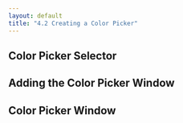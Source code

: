 ```yaml
---
layout: default
title: "4.2 Creating a Color Picker"
---
```


<script src="{{site.baseurl}}/chapter04/slider.js"></script>
<h2 class="section-subtitle">Color Picker Selector</h2>

<!-- Color Picker Container -->
<div class="chart-example" id="chart01"></div>

<script>
    // Color Picker Selector
    function labColorPicker1() {

        // Selector Attributes

        // Selector Shape
        var width = 30,
            height = 10;

        // Default Color
        var color = d3.lab(100, 0, 0);

        // Charting function
        function chart(selection) {
            selection.each(function() {

                // Create the container group and the rectangle selection.
                var group = d3.select(this),
                    rect = group.selectAll('rect');

                // Bind the rectangle to the color item and set its
                // initial attributes.
                rect.data([chart.color()])
                    .enter()
                    .append('rect')
                    .attr('width', width)
                    .attr('height', height)
                    .attr('fill', function(d) { return d; })
                    .attr('stroke', '#222')
                    .attr('stroke-width', 1);
            });
        }

        // Accessor Methods

        // Width Accessor
        chart.width = function(value) {
            if (!arguments.length) { return width; }
            width = value;
            return chart;
        };

        // Height Accessor
        chart.height = function(value) {
            if (!arguments.length) { return height; }
            height = value;
            return chart;
        };

        // Color Accessor
        chart.color = function(value) {
            if (!arguments.length) { return color; }
            color = d3.lab(value);
            return chart;
        };

        return chart;
    }
</script>

<script>
    // Figure attributes
    var width = 600,
        height = 60;

    var svg = d3.select('#chart01').append('svg')
        .attr('width', width)
        .attr('height', height);

    // Create the color picker
    var picker = labColorPicker1()
        .color('#a40000');

    // Create a group for the color picker and translate it.
    var grp = svg.append('g')
        .attr('transform', 'translate(30, 30)')
        .call(picker);
</script>

<h2 class="section-subtitle">Adding the Color Picker Window</h2>

<!-- Color Picker Container -->
<div class="chart-example" id="chart02"></div>

<script>
    function labColorPicker2() {

        // Color Picker Attributes
        var width = 30,
            height = 10;

        // Default color coordinates
        var color = d3.lab(100, 0, 0);

        function chart(selection) {
            selection.each(function() {

                // Create the container group and the rectangle selection.
                var group = d3.select(this),
                    rect = group.selectAll('rect');

                // Bind the rectangle to the color item and set its
                // initial attributes.
                rect.data([chart.color()])
                    .enter()
                    .append('rect')
                    .attr('width', width)
                    .attr('height', height)
                    .attr('fill', function(d) { return d; })
                    .attr('stroke', '#222')
                    .attr('stroke-width', 1)
                    .on('click', openPicker);
            });
        }

        var openPicker = function(d) {
            // Select the color picker div and bind the data.
            var div = d3.select('body')
                .selectAll('div.color-picker')
                .data([d]);

            if (div.empty()) {
                // Create the container div, if it doesn't exist.
                div.enter().append('div')
                    .attr('class', 'color-picker')
                    .style('position', 'absolute')
                    .style('left',  (d3.event.pageX + width) + 'px')
                    .style('top', d3.event.pageY + 'px')
                    .style('width', '200px')
                    .style('height', '100px')
                    .style('background-color', '#eee')
                    .style('border', 'solid 1px #555');
            } else {
                // Remove the color picker div, if it exist.
                d3.select('body').selectAll('div.color-picker').remove();
            }
        };

        // Accessor Methods

        // Width Accessor
        chart.width = function(value) {
            if (!arguments.length) { return width; }
            width = value;
            return chart;
        };

        // Height Accessor
        chart.height = function(value) {
            if (!arguments.length) { return height; }
            height = value;
            return chart;
        };

        // Color Accessor
        chart.color = function(value) {
            if (!arguments.length) { return color; }
            color = d3.lab(value);
            return chart;
        };

        return chart;
    }
</script>

<script>
    var width = 600,
        height = 60,
        offset = 30;

    var svg = d3.select('#chart02').append('svg')
        .attr('width', width)
        .attr('height', height);

    // Create the color picker
    var picker = labColorPicker2()
        .color('#a40000');

    // Create a group for the color picker and translate it.
    var grp = svg.append('g')
        .attr('transform', 'translate(' + [offset, offset] + ')')
        .call(picker);

</script>


<h2 class="section-subtitle">Color Picker Window</h2>

<div class="chart-example" id="chart03">
    <div id="cp-window"></div>
</div>

<script>
    function labColorPickerWindow() {

        // Color Picker Window Attributes
        var margin = 10,
            labelWidth = 20,
            sliderWidth = 80,
            squareSize = 60,
            width = 3 * margin + labelWidth + sliderWidth + squareSize,
            height = 2 * margin + squareSize;

        var onColorChange = function(color) {};

        function chart(selection) {
            selection.each(function(data) {

                // Select the container div and set its style
                var divContent = d3.select(this)
                    .style('width', width + 'px')
                    .style('height', height + 'px')
                    .style('background-color', '#eee')
                    .style('border', 'solid 1px #555');

                // Create the SVG Element
                var svg = divContent.selectAll('svg')
                    .data([data])
                    .enter()
                    .append('svg')
                    .attr('width', width)
                    .attr('height', height);

                // Add the color square.
                var colorSquare = svg.append('rect')
                    .attr('x', 2 * margin + sliderWidth + labelWidth)
                    .attr('y', margin)
                    .attr('width', squareSize)
                    .attr('height', squareSize)
                    .attr('fill', data);

                // Update the color square and call the onColorChange function.
                function updateColor(color) {
                    colorSquare.attr('fill', color);
                    divContent.data([color])
                        .call(onColorChange);
                }

                // Scale to distribute the sliders vertically
                var vScale = d3.scale.ordinal()
                    .domain([0, 1, 2])
                    .rangePoints([0, squareSize], 1);

                svg.selectAll('text')
                    .data(['L', 'a', 'b'])
                    .enter()
                    .append('text')
                    .attr('x', margin)
                    .attr('y', function(d, i) {
                        return margin + vScale(i);
                    })
                    .text(function(d) { return d; });

                var sliderL = sliderControl()
                    .domain([0, 100])
                    .width(sliderWidth)
                    .onSlide(function(selection) {
                        selection.each(function(d) {
                            data.l = d;
                            updateColor(data);
                        });
                    });

                var gSliderL = svg.selectAll('g.slider-l')
                    .data([data.l])
                    .enter()
                    .append('g')
                    .attr('transform', function() {
                        var dx = margin + labelWidth,
                            dy = margin + vScale(0);
                        return 'translate(' + [dx, dy] + ')';
                    })
                    .call(sliderL);

                var sliderA = sliderControl()
                    .domain([-100, 100])
                    .width(sliderWidth)
                    .onSlide(function(selection) {
                        selection.each(function(d) {
                            data.a = d;
                            updateColor(data);
                        });
                    });

                var gSliderA = svg.selectAll('g.slider-a')
                    .data([data.a])
                    .enter()
                    .append('g')
                    .attr('class', 'slider-a')
                    .attr('transform', 'translate(' + [margin + labelWidth, margin + vScale(1)] + ')')
                    .call(sliderA);

                var sliderB = sliderControl()
                    .domain([-100, 100])
                    .width(sliderWidth)
                    .onSlide(function(selection) {
                        selection.each(function(d) {
                            data.b = d;
                            updateColor(data);
                        });
                    });

                var gSliderB = svg.selectAll('g.slider-b')
                    .data([data.b])
                    .enter()
                    .append('g')
                    .attr('class', 'slider-b')
                    .attr('transform', 'translate(' + [margin + labelWidth, margin + vScale(2)] + ')')
                    .call(sliderB);

            });
        }

        chart.onColorChange = function(colorChangeListener) {
            if (!arguments.length) { return onColorChange; }
            onColorChange = colorChangeListener;
            return chart;
        };

        return chart;
    };
</script>

<script>
    function labColorPicker() {

        // Color Picker Attributes
        var width = 30,
            height = 10;

        // Default color coordinates
        var color = d3.lab(100, 0, 0);

        // Default on color change function.
        var onColorChange = function(d) {};

        function chart(selection) {
            selection.each(function() {

                // Create the container group and the rectangle selection.
                var group = d3.select(this),
                    rect = group.selectAll('rect');

                // Bind the rectangle to the color item and set its
                // initial attributes.
                rect.data([chart.color()])
                    .enter()
                    .append('rect')
                    .attr('width', width)
                    .attr('height', height)
                    .attr('fill', function(d) { return d; })
                    .attr('stroke', '#222')
                    .attr('stroke-width', 1)
                    .on('click', chart.onClick);
            });
        }

        chart.onClick = function(d) {

            // Select the picker rectangle
            var rect = d3.select(this);

            // Select the color picker div and bind the data.
            var div = d3.select('body')
                .selectAll('div.color-picker')
                .data([d]);

            if (div.empty()) {

                // Create the Color Picker Content
                var content = labColorPickerWindow()
                    .onColorChange(function(selection) {
                        selection.each(function(d) {
                            rect.data([d]).attr('fill', d);
                        });
                    });

                // Create the container div, if it doesn't exist.
                div.enter().append('div')
                    .attr('class', 'color-picker')
                    .style('position', 'absolute')
                    .style('left',  (d3.event.pageX + width) + 'px')
                    .style('top', (d3.event.pageY) + 'px')
                    .call(content);

                // Bind the data to the rectangle again
                rect.data([div.datum()]);

            } else {
                // Bind the rectangle to the data bound to the content
                // div and update the fill attribute.
                rect.data([div.datum()])
                    .attr('fill', function(d) { return d; });

                // Remove the color picker div, if it exists.
                d3.select('body').selectAll('div.color-picker').remove();
            }

            onColorChange(color);
        };

        // Accessor Methods

        // Color
        chart.color = function(value) {
            if (!arguments.length) { return color; }
            color = d3.lab(value);
            return chart;
        };

        // onColorChange Accessor
        chart.onColorChange = function(onColorChangeFunction) {
            if (!arguments.length) { return onColorChange; }
            onColorChange = onColorChangeFunction;
            return chart;
        };

        return chart;
    }
</script>

<script>
    var width = 600,
        height = 140;

    var svg = d3.select('#chart03').append('svg')
        .attr('width', width)
        .attr('height', height);

    // Create the color picker
    var picker = labColorPicker()
        .color('#fff')
        .onColorChange(function(d) {
            d3.select('body').style('background-color', d);
        });

    // Create a group for the color picker and translate it.
    var grp = svg.append('g')
        .attr('transform', 'translate(250, 30)')
        .call(picker);

</script>

